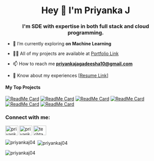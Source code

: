 <h1 align="center">Hey 👋 I'm Priyanka J</h1>
<h3 align="center">I'm SDE with expertise in both full stack and cloud programming.</h3>

- 🌱 I’m currently exploring **on Machine Learning**

- 👨‍💻 All of my projects are available at [Portfolio Link](https://portfolio-dashboard-lsc4.vercel.app/)

- 📫 How to reach me **priyankajagadeesha10@gmail.com**

- 📄 Know about my experiences [[Resume Link](https://drive.google.com/file/d/1ZfvzM7y2CBByT4XyprOP_G-iyfTG3cvf/view?usp=sharing)]

<h4>My Top Projects</h4>


[![ReadMe Card](https://github-readme-stats.vercel.app/api/pin/?username=priyankaj04&repo=CampusRecruitmentApp&theme=codeSTACKr&show_icons=true&locale=en&layout=compact&hide_border=true)](https://github.com/priyankaj04/CampusRecruitmentApp)
[![ReadMe Card](https://github-readme-stats.vercel.app/api/pin/?username=priyankaj04&repo=Graph-CMS-Blog&theme=codeSTACKr&show_icons=true&locale=en&layout=compact&hide_border=true)](https://github.com/priyankaj04/Graph-CMS-Blog)
[![ReadMe Card](https://github-readme-stats.vercel.app/api/pin/?username=priyankaj04&repo=Brainwave&theme=codeSTACKr&show_icons=true&locale=en&layout=compact&hide_border=true)](https://github.com/priyankaj04/Brainwave)
[![ReadMe Card](https://github-readme-stats.vercel.app/api/pin/?username=priyankaj04&repo=moneytracker-frontend&theme=codeSTACKr&show_icons=true&locale=en&layout=compact&hide_border=true)](https://github.com/priyankaj04/moneytracker-frontend)
[![ReadMe Card](https://github-readme-stats.vercel.app/api/pin/?username=priyankaj04&repo=TMS-frontend&theme=codeSTACKr&show_icons=true&locale=en&layout=compact&hide_border=true)](https://github.com/priyankaj04/TMS-frontend)
[![ReadMe Card](https://github-readme-stats.vercel.app/api/pin/?username=priyankaj04&repo=CRMS_backend&theme=codeSTACKr&show_icons=true&locale=en&layout=compact&hide_border=true)](https://github.com/priyankaj04/CRMS_backend)

<h3 align="left">Connect with me:</h3>
<p align="left">
<a href="https://codepen.io/priyankaj04" target="blank"><img align="center" src="https://raw.githubusercontent.com/rahuldkjain/github-profile-readme-generator/master/src/images/icons/Social/codepen.svg" alt="priyankaj04" height="30" width="40" /></a>
<a href="https://linkedin.com/in/priyanka-j-687572213" target="blank"><img align="center" src="https://raw.githubusercontent.com/rahuldkjain/github-profile-readme-generator/master/src/images/icons/Social/linked-in-alt.svg" alt="priyanka-j-687572213" height="30" width="40" /></a>
<a href="https://instagram.com/techtangoo" target="blank"><img align="center" src="https://raw.githubusercontent.com/rahuldkjain/github-profile-readme-generator/master/src/images/icons/Social/instagram.svg" alt="techtangoo" height="30" width="40" /></a>
</p>
<p><img align="left" src="https://github-readme-stats.vercel.app/api/top-langs?username=priyankaj04&theme=codeSTACKr&show_icons=true&locale=en&layout=compact&hide_border=true" alt="priyankaj04" /></p>

<p>&nbsp;<img align="center" src="https://github-readme-stats.vercel.app/api?username=priyankaj04&show_icons=true&locale=en&theme=codeSTACKr&hide_border=true" alt="priyankaj04" /></p>

<p><img align="center" src="https://github-readme-streak-stats.herokuapp.com/?user=priyankaj04&theme=codeSTACKr&hide_border=true" alt="priyankaj04" /></p>
